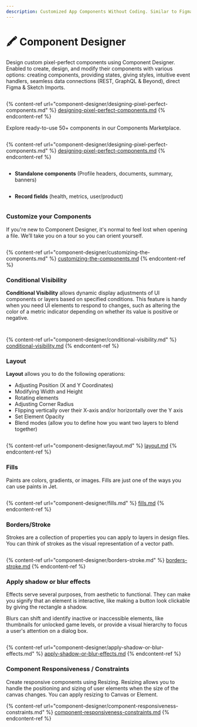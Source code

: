```yaml
---
description: Customized App Components Without Coding. Similar to Figma
---
```


# 🖍 Component Designer

Design custom pixel-perfect components using Component Designer. Enabled to create, design, and modify their components with various options: creating components, providing states, giving styles, intuitive event handlers, seamless data connections (REST, GraphQL & Beyond), direct Figma & Sketch Imports.

<figure><img src=".gitbook/assets/component_img (1).jpg" alt=""><figcaption></figcaption></figure>

{% content-ref url="component-designer/designing-pixel-perfect-components.md" %}
[designing-pixel-perfect-components.md](component-designer/designing-pixel-perfect-components.md)
{% endcontent-ref %}

Explore ready-to-use 50+ components in our Components Marketplace.

<figure><img src=".gitbook/assets/image (889).png" alt=""><figcaption></figcaption></figure>

{% content-ref url="component-designer/designing-pixel-perfect-components.md" %}
[designing-pixel-perfect-components.md](component-designer/designing-pixel-perfect-components.md)
{% endcontent-ref %}

<figure><img src=".gitbook/assets/image (892).png" alt=""><figcaption></figcaption></figure>

* **Standalone components** (Profile headers, documents, summary, banners)

<figure><img src=".gitbook/assets/image (893).png" alt=""><figcaption></figcaption></figure>

* **Record fields** (health, metrics, user/product)

<figure><img src=".gitbook/assets/image (900).png" alt=""><figcaption></figcaption></figure>

### Customize your Components

If you're new to Component Designer, it's normal to feel lost when opening a file. We’ll take you on a tour so you can orient yourself.

<figure><img src=".gitbook/assets/Group 8 (1).jpg" alt=""><figcaption></figcaption></figure>

{% content-ref url="component-designer/customizing-the-components.md" %}
[customizing-the-components.md](component-designer/customizing-the-components.md)
{% endcontent-ref %}

### Conditional Visibility&#x20;

**Conditional Visibility** allows dynamic display adjustments of UI components or layers based on specified conditions. This feature is handy when you need UI elements to respond to changes, such as altering the color of a metric indicator depending on whether its value is positive or negative.

<figure><img src=".gitbook/assets/image (913).png" alt=""><figcaption></figcaption></figure>

<figure><img src=".gitbook/assets/image (911).png" alt=""><figcaption></figcaption></figure>

{% content-ref url="component-designer/conditional-visibility.md" %}
[conditional-visibility.md](component-designer/conditional-visibility.md)
{% endcontent-ref %}

### Layout

**Layout** allows you to do the following operations:

* Adjusting Position (X and Y Coordinates)
* Modifying Width and Height
* Rotating elements
* Adjusting Corner Radius
* Flipping vertically over their X-axis and/or horizontally over the Y axis
* Set Element Opacity
* Blend modes (allow you to define how you want two layers to blend together)

<figure><img src=".gitbook/assets/image (908).png" alt=""><figcaption></figcaption></figure>

{% content-ref url="component-designer/layout.md" %}
[layout.md](component-designer/layout.md)
{% endcontent-ref %}

### Fills

Paints are colors, gradients, or images. Fills are just one of the ways you can use paints in Jet.

<figure><img src=".gitbook/assets/image (901).png" alt=""><figcaption></figcaption></figure>

{% content-ref url="component-designer/fills.md" %}
[fills.md](component-designer/fills.md)
{% endcontent-ref %}

### Borders/Stroke

Strokes are a collection of properties you can apply to layers in design files. You can think of strokes as the visual representation of a vector path.

<figure><img src=".gitbook/assets/image (906).png" alt=""><figcaption></figcaption></figure>

{% content-ref url="component-designer/borders-stroke.md" %}
[borders-stroke.md](component-designer/borders-stroke.md)
{% endcontent-ref %}

### Apply shadow or blur effects

Effects serve several purposes, from aesthetic to functional. They can make you signify that an element is interactive, like making a button look clickable by giving the rectangle a shadow.

Blurs can shift and identify inactive or inaccessible elements, like thumbnails for unlocked game levels, or provide a visual hierarchy to focus a user's attention on a dialog box.

<figure><img src=".gitbook/assets/image (907).png" alt=""><figcaption></figcaption></figure>

{% content-ref url="component-designer/apply-shadow-or-blur-effects.md" %}
[apply-shadow-or-blur-effects.md](component-designer/apply-shadow-or-blur-effects.md)
{% endcontent-ref %}

### Component Responsiveness / Constraints

Create responsive components using Resizing. Resizing allows you to handle the positioning and sizing of user elements when the size of the canvas changes. You can apply resizing to Canvas or Element.

{% content-ref url="component-designer/component-responsiveness-constraints.md" %}
[component-responsiveness-constraints.md](component-designer/component-responsiveness-constraints.md)
{% endcontent-ref %}



